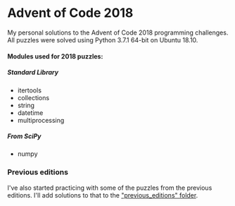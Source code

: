 # Advent of Code 2018
My personal solutions to the Advent of Code 2018 programming challenges. All puzzles were solved using Python 3.7.1 64-bit on Ubuntu 18.10.


#### Modules used for 2018 puzzles:
##### Standard Library
- itertools
- collections
- string
- datetime
- multiprocessing

##### From SciPy
- numpy


### Previous editions
I've also started practicing with some of the puzzles from the previous editions. I'll add solutions to that to the ["previous_editions" folder](../../tree/master/previous_editions/).
